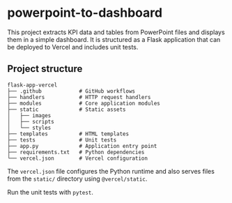 # powerpoint-to-dashboard

This project extracts KPI data and tables from PowerPoint files and displays them in a simple dashboard. It is structured as a Flask application that can be deployed to Vercel and includes unit tests.

## Project structure

```
flask-app-vercel
├── .github            # GitHub workflows
├── handlers           # HTTP request handlers
├── modules            # Core application modules
├── static             # Static assets
│   ├── images
│   ├── scripts
│   └── styles
├── templates          # HTML templates
├── tests              # Unit tests
├── app.py             # Application entry point
├── requirements.txt   # Python dependencies
└── vercel.json        # Vercel configuration
```

The `vercel.json` file configures the Python runtime and also serves files from
the `static/` directory using `@vercel/static`.

Run the unit tests with `pytest`.
